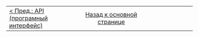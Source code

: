 <table border="0" width="888">
    <tr>
        <td width="296" align="left">
            <a href="./01-api.md">< Пред.: API (програмный интерфейс)</a>
        </td>
        <td width="296" align="center">
            <a href="./00-readme.md">Назад к основной странице</a>
        </td>
        <td width="296" align="right">
        </td>
    </tr>
</table>
